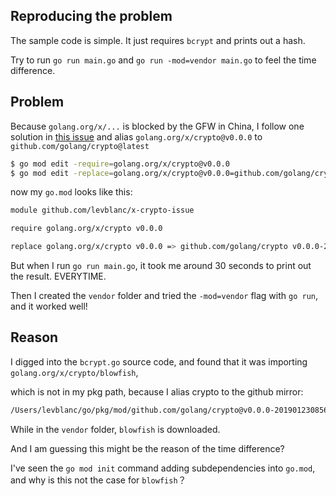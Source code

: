 ## Reproducing the problem

The sample code is simple. It just requires `bcrypt` and prints out a hash.

Try to run `go run main.go` and `go run -mod=vendor main.go` to feel the time difference.

## Problem

Because `golang.org/x/...` is blocked by the GFW in China, I follow one solution in [this issue](https://github.com/golang/go/issues/28652#issuecomment-443745942) and alias `golang.org/x/crypto@v0.0.0` to `github.com/golang/crypto@latest` 

```bash
$ go mod edit -require=golang.org/x/crypto@v0.0.0
$ go mod edit -replace=golang.org/x/crypto@v0.0.0=github.com/golang/crypto@latest
```

now my `go.mod` looks like this:

```bash
module github.com/levblanc/x-crypto-issue

require golang.org/x/crypto v0.0.0

replace golang.org/x/crypto v0.0.0 => github.com/golang/crypto v0.0.0-20190123085648-057139ce5d2b
```

But when I run `go run main.go`, it took me around 30 seconds to print out the result. EVERYTIME.

Then I created the `vendor` folder and tried the `-mod=vendor` flag with `go run`, and it worked well!

## Reason

I digged into the `bcrypt.go` source code, and found that it was importing `golang.org/x/crypto/blowfish`,

which is not in my pkg path, because I alias crypto to the github mirror:

```bash
/Users/levblanc/go/pkg/mod/github.com/golang/crypto@v0.0.0-20190123085648-057139ce5d2b
```

While in the `vendor` folder, `blowfish` is downloaded.

And I am guessing this might be the reason of the time difference?

I've seen the `go mod init` command adding subdependencies into `go.mod`, and why is this not the case for `blowfish`？